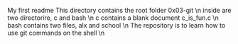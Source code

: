 My first readme
This directory contains the root folder 0x03-git \n
inside are two directorire, c and bash \n
c contains a blank document c_is_fun.c \n
bash contains two files, alx and school  \n
The repository is to learn how to use git commands on the shell \n
